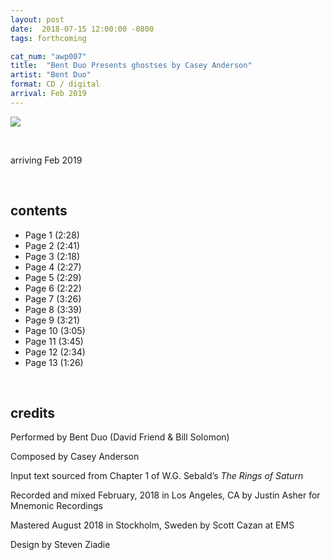 ```yaml
---
layout: post
date:  2018-07-15 12:00:00 -0800
tags: forthcoming

cat_num: "awp007"
title:  "Bent Duo Presents ghostses by Casey Anderson"
artist: "Bent Duo"
format: CD / digital
arrival: Feb 2019
---
```


![]({{site.url}}/assets/ghostses_cover_4web_01142014.jpg)

<br/>

arriving Feb 2019

<br/>

## contents

* Page 1 (2:28)
* Page 2 (2:41)
* Page 3 (2:18)
* Page 4 (2:27)
* Page 5 (2:29)
* Page 6 (2:22)
* Page 7 (3:26)
* Page 8 (3:39)
* Page 9 (3:21)
* Page 10 (3:05)
* Page 11 (3:45)
* Page 12 (2:34)
* Page 13 (1:26)

<br/>

## credits

Performed by Bent Duo (David Friend & Bill Solomon)

Composed by Casey Anderson

Input text sourced from Chapter 1 of W.G. Sebald’s *The Rings of Saturn*

Recorded and mixed February, 2018 in Los Angeles, CA by Justin Asher for Mnemonic Recordings

Mastered August 2018 in Stockholm, Sweden by Scott Cazan at EMS

Design by Steven Ziadie
